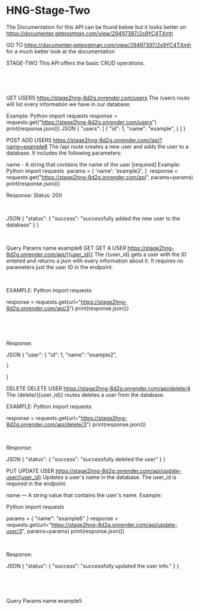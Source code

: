 # HNG-Stage-Two

The Documentation for this API can be found below but it looks better on https://documenter.getpostman.com/view/29497397/2s9YC4TXmh 



GO TO https://documenter.getpostman.com/view/29497397/2s9YC4TXmh for a much better look at the documentation








STAGE-TWO
This API offers the basic CRUD operations.

﻿

﻿

GET
USERS
https://stage2hng-8d2g.onrender.com/users
The /users route will list every information we have in our database.

Example:
Python
import requests
response = requests.get("https://stage2hng-8d2g.onrender.com/users")
print(response.json())
JSON
{
    "users": [
        {
            "id": 1,
            "name": "example",
        }
    ]
}
﻿

POST
ADD USERS
https://stage2hng-8d2g.onrender.com//api?name=example8
The /api route creates a new user and adds the user to a database. It includes the following parameters:

name - A string that contains the name of the user [required]
Example:
Python
import requests
﻿
params = {
    'name': 'example2',
}
﻿
response = requests.get("https://stage2hng-8d2g.onrender.com/api", params=params)
print(response.json())
﻿
﻿

Response:                                                                                                                  Status: 200

﻿

JSON
{
    "status": {
        "success": "successfully added the new user to the database"
    }
}
﻿

﻿

Query Params
name
example8
GET
GET A USER
https://stage2hng-8d2g.onrender.com/api/{{user_id}}
The /{user_id} gets a user with the ID entered and returns a json with every information about it. It requires no parameters just the user ID in the endpoint.

﻿

EXAMPLE: 
Python
import requests


response = requests.get(url="https://stage2hng-8d2g.onrender.com/api/3")
print(response.json())

﻿

﻿

Response:

JSON
{
    "user": {
        "id": 1,
        "name": "example2",

    }
}
﻿

DELETE
DELETE USER
https://stage2hng-8d2g.onrender.com/api/delete/4
The /delete/{{user_id}} routes deletes a user from the database. 

EXAMPLE:
Python
import requests


response = requests.get(url="https://stage2hng-8d2g.onrender.com/api/delete/3")
print(response.json())

﻿

Response:

JSON
{
    "status": {
        "success": "successfully deleted the user"
    }
}
﻿

PUT
UPDATE USER
https://stage2hng-8d2g.onrender.com/api/update-user/{user_id}
Updates a user's name in the database. The user_id is required in the endpoint.

name — A string value that contains the user's name. 
Example:
﻿

Python
import requests

params = {
    "name": "example6"
}
response = requests.get(url="https://stage2hng-8d2g.onrender.com/api/update-user/3", params=params)
print(response.json())
﻿

﻿

Response:

JSON
{
    "status": {
        "success": "successfully updated the user info."
    }
}
﻿

﻿

﻿

Query Params
name
example5
